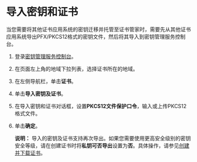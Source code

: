 # 导入密钥和证书

当您需要将其他证书应用系统的密钥迁移并托管至证书管家时，需要先从其他证书应用系统导出PFX/PKCS12格式的密钥文件，然后将其导入到密钥管理服务控制台。

1.  登录[密钥管理服务控制台](https://kms.console.aliyun.com)。

2.  在页面左上角的地域下拉列表，选择证书所在的地域。

3.  在左侧导航栏，单击**证书**。

4.  单击**导入密钥及证书**。

5.  在导入密钥和证书对话框，设置**PKCS12文件保护口令**，输入或上传PKCS12格式文件。

6.  单击**确定**。

    **说明：** 导入的密钥及证书支持再次导出。如果您需要使用更高安全级别的密钥安全等级，请在创建证书时将**私钥可否导出**设置为**否**。具体操作，请参见[创建并下载证书](/intl.zh-CN/证书管家/证书管家快速入门.md)。


